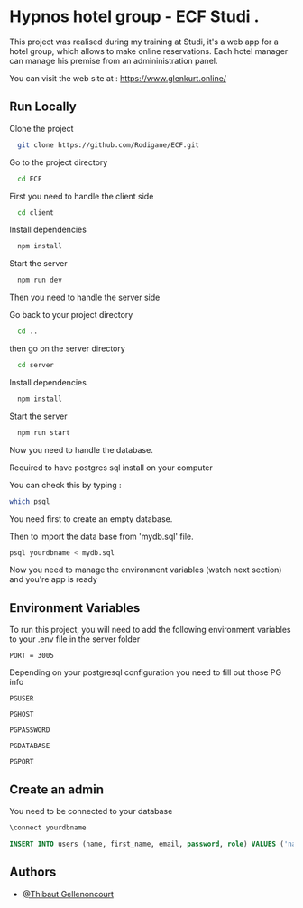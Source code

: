 
# Hypnos hotel group - ECF Studi .

This project was realised during my training at Studi, it's a web app for a hotel group, 
which allows to make online reservations. Each  hotel manager can manage his premise from an 
admininistration panel.

You can visit the web site at : https://www.glenkurt.online/



## Run Locally

Clone the project

```bash
  git clone https://github.com/Rodigane/ECF.git
```

Go to the project directory

```bash
  cd ECF
```

First you need to handle the client side

```bash
  cd client
```
Install dependencies
```bash
  npm install
```

Start the server

```bash
  npm run dev
```

Then you need to handle the server side

Go back to your project directory

```bash
  cd ..
```

then go on the server directory

```bash
  cd server
```

Install dependencies
```bash
  npm install
```

Start the server

```bash
  npm run start
```

Now you need to handle the database.

Required to have postgres sql install on your computer

You can check this by typing :

```bash
which psql
```

You need first to create an empty database.


Then to import the data base from 'mydb.sql' file.

```bash
psql yourdbname < mydb.sql
```

Now you need to manage the environment variables (watch next section) and you're app is ready 


## Environment Variables

To run this project, you will need to add the following environment variables to your .env file
in the server folder

`PORT = 3005`

Depending on your postgresql configuration  you need to fill out those PG info

`PGUSER`

`PGHOST`

`PGPASSWORD`

`PGDATABASE`

`PGPORT`


## Create an admin

You need to be connected to your database

```bash
\connect yourdbname
```

```sql
INSERT INTO users (name, first_name, email, password, role) VALUES ('name', 'firstname', 'mail@mail.com', 'hashed password', 'admin');
```
## Authors

- [@Thibaut Gellenoncourt](https://github.com/Rodigane/ECF)

